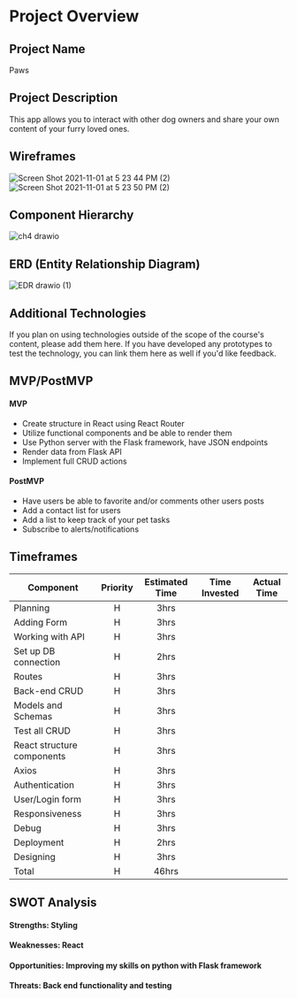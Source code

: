 # Project Overview

## Project Name

Paws

## Project Description

This app allows you to interact with other dog owners and share your own content of your furry loved ones.

## Wireframes

![Screen Shot 2021-11-01 at 5 23 44 PM (2)](https://user-images.githubusercontent.com/88290507/139759983-51e9fdc1-59ed-4861-b3b1-7cb49aca42dd.png)
![Screen Shot 2021-11-01 at 5 23 50 PM (2)](https://user-images.githubusercontent.com/88290507/139759994-3f4d7ecd-792b-471d-8f69-528016510171.png)

## Component Hierarchy

![ch4 drawio](https://user-images.githubusercontent.com/88290507/139746318-26b26249-cc42-48f8-8013-3103972954fa.png)

## ERD (Entity Relationship Diagram)

![EDR drawio (1)](https://user-images.githubusercontent.com/88290507/139758867-726a11e3-cbad-41e7-b7c5-0738d93edc22.png)

## Additional Technologies

If you plan on using technologies outside of the scope of the course's content, please add them here. If you have developed any prototypes to test the technology, you can link them here as well if you'd like feedback.

## MVP/PostMVP

#### MVP 

- Create structure in React using React Router
- Utilize functional components and be able to render them
- Use Python server with the Flask framework, have JSON endpoints
- Render data from Flask API
- Implement full CRUD actions

#### PostMVP  

- Have users be able to favorite and/or comments other users posts
- Add a contact list for users
- Add a list to keep track of your pet tasks
- Subscribe to alerts/notifications

## Timeframes

| Component | Priority | Estimated Time | Time Invested | Actual Time |
| --- | :---: |  :---: | :---: | :---: |
| Planning | H | 3hrs |
| Adding Form | H | 3hrs |
| Working with API | H | 3hrs |
| Set up DB connection | H | 2hrs |
| Routes | H | 3hrs |
| Back-end CRUD | H | 3hrs |
| Models and Schemas | H | 3hrs |
| Test all CRUD | H | 3hrs |
| React structure components | H | 3hrs |
| Axios | H | 3hrs |
| Authentication | H | 3hrs |
| User/Login form | H | 3hrs |
| Responsiveness | H | 3hrs |
| Debug | H | 3hrs |
| Deployment | H | 2hrs |
| Designing | H | 3hrs |
| Total | H | 46hrs|  |  |

## SWOT Analysis

#### Strengths: Styling

#### Weaknesses: React

#### Opportunities: Improving my skills on python with Flask framework

#### Threats: Back end functionality and testing
